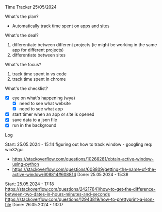 Time Tracker
25/05/2024

What's the plan?
- Automatically track time spent on apps and sites

What's the deal?
1. differentiate between different projects (ie might be working in the same app for different projects)
2. differentiate between sites

What's the focus?
1. track time spent in vs code
2. track time spent in chrome

What's the checklist?
- [X] eye on what's happening (wya)
  - [X] need to see what website
  - [X] need to see what app
- [X] start timer when an app or site is opened
- [X] save data to a json file
- [X] run in the background

Log

Start: 25.05.2024 - 15:14
figuring out how to track window - googling
req: win32gui
- https://stackoverflow.com/questions/10266281/obtain-active-window-using-python
- https://stackoverflow.com/questions/608809/getting-the-name-of-the-active-window/608814#608814
Done: 25.05.2024 - 15:38 

Start: 25.05.2024 - 17:18
https://stackoverflow.com/questions/24217641/how-to-get-the-difference-between-two-dates-in-hours-minutes-and-seconds
https://stackoverflow.com/questions/12943819/how-to-prettyprint-a-json-file
Done: 26.05.2024 - 13:07

